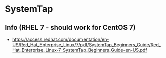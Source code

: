 # SystemTap

## Info (RHEL 7 - should work for CentOS 7)
- https://access.redhat.com/documentation/en-US/Red_Hat_Enterprise_Linux/7/pdf/SystemTap_Beginners_Guide/Red_Hat_Enterprise_Linux-7-SystemTap_Beginners_Guide-en-US.pdf
